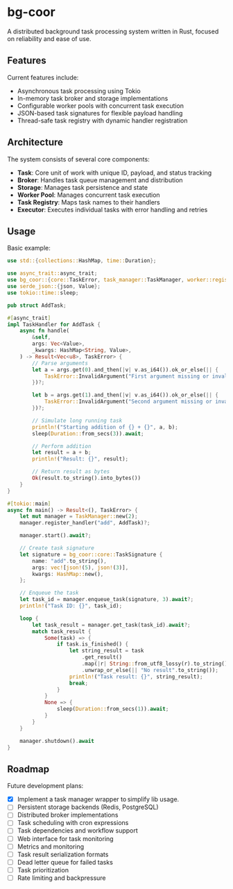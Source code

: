 # bg-coor
A distributed background task processing system written in Rust, focused on reliability and ease of use.

## Features

Current features include:

- Asynchronous task processing using Tokio
- In-memory task broker and storage implementations
- Configurable worker pools with concurrent task execution
- JSON-based task signatures for flexible payload handling
- Thread-safe task registry with dynamic handler registration

## Architecture

The system consists of several core components:

- **Task**: Core unit of work with unique ID, payload, and status tracking
- **Broker**: Handles task queue management and distribution
- **Storage**: Manages task persistence and state
- **Worker Pool**: Manages concurrent task execution
- **Task Registry**: Maps task names to their handlers
- **Executor**: Executes individual tasks with error handling and retries

## Usage

Basic example:

```rust
use std::{collections::HashMap, time::Duration};

use async_trait::async_trait;
use bg_coor::{core::TaskError, task_manager::TaskManager, worker::registry::TaskHandler};
use serde_json::{json, Value};
use tokio::time::sleep;

pub struct AddTask;

#[async_trait]
impl TaskHandler for AddTask {
    async fn handle(
        &self,
        args: Vec<Value>,
        _kwargs: HashMap<String, Value>,
    ) -> Result<Vec<u8>, TaskError> {
        // Parse arguments
        let a = args.get(0).and_then(|v| v.as_i64()).ok_or_else(|| {
            TaskError::InvalidArgument("First argument missing or invalid".into())
        })?;

        let b = args.get(1).and_then(|v| v.as_i64()).ok_or_else(|| {
            TaskError::InvalidArgument("Second argument missing or invalid".into())
        })?;

        // Simulate long running task
        println!("Starting addition of {} + {}", a, b);
        sleep(Duration::from_secs(3)).await;

        // Perform addition
        let result = a + b;
        println!("Result: {}", result);

        // Return result as bytes
        Ok(result.to_string().into_bytes())
    }
}

#[tokio::main]
async fn main() -> Result<(), TaskError> {
    let mut manager = TaskManager::new(2);
    manager.register_handler("add", AddTask)?;

    manager.start().await?;

    // Create task signature
    let signature = bg_coor::core::TaskSignature {
        name: "add".to_string(),
        args: vec![json!(5), json!(3)],
        kwargs: HashMap::new(),
    };

    // Enqueue the task
    let task_id = manager.enqueue_task(signature, 3).await?;
    println!("Task ID: {}", task_id);

    loop {
        let task_result = manager.get_task(task_id).await?;
        match task_result {
            Some(task) => {
                if task.is_finished() {
                    let string_result = task
                        .get_result()
                        .map(|r| String::from_utf8_lossy(r).to_string())
                        .unwrap_or_else(|| "No result".to_string());
                    println!("Task result: {}", string_result);
                    break;
                }
            }
            None => {
                sleep(Duration::from_secs(1)).await;
            }
        }
    }

    manager.shutdown().await
}
```
## Roadmap
Future development plans:
- [x] Implement a task manager wrapper to simplify lib usage.
- [ ] Persistent storage backends (Redis, PostgreSQL)
- [ ] Distributed broker implementations
- [ ] Task scheduling with cron expressions
- [ ] Task dependencies and workflow support
- [ ] Web interface for task monitoring
- [ ] Metrics and monitoring
- [ ] Task result serialization formats
- [ ] Dead letter queue for failed tasks
- [ ] Task prioritization
- [ ] Rate limiting and backpressure